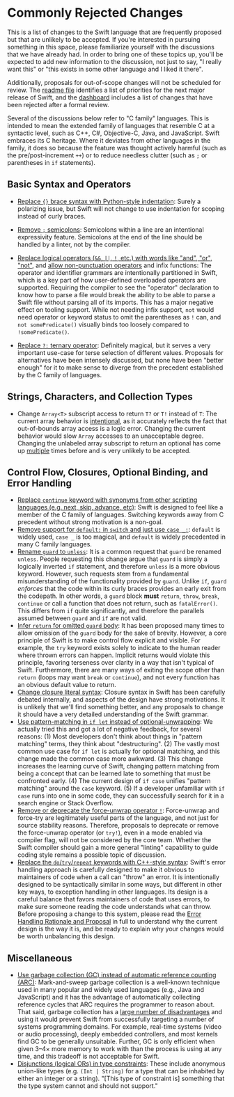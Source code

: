 # Commonly Rejected Changes 

This is a list of changes to the Swift language that are frequently proposed but that are unlikely to be accepted.  If you're interested in pursuing something in this space, please familiarize yourself with the discussions that we have already had.  In order to bring one of these topics up, you'll be expected to add new information to the discussion, not just to say, "I really want this" or "this exists in some other language and I liked it there".

Additionally, proposals for out-of-scope changes will not be scheduled for review. The [readme file](README.md) identifies a list of priorities for the next major release of Swift, and the [dashboard](https://www.swift.org/swift-evolution/) includes a list of changes that have been rejected after a formal review.

Several of the discussions below refer to "C family" languages. This is intended to mean the extended family of languages that resemble C at a syntactic level, such as C++, C#, Objective-C, Java, and JavaScript. Swift embraces its C heritage. Where it deviates from other languages in the family, it does so because the feature was thought actively harmful (such as the pre/post-increment `++`) or to reduce needless clutter (such as `;` or parentheses in `if` statements).

## Basic Syntax and Operators

 * [Replace `{}` brace syntax with Python-style indentation](https://forums.swift.org/t/brace-syntax/678/3): Surely a polarizing issue, but Swift will not change to use indentation for scoping instead of curly braces.

 * [Remove `;` semicolons](https://forums.swift.org/t/proposal-to-remove-semicolons/523/3): Semicolons within a line are an intentional expressivity feature.  Semicolons at the end of the line should be handled by a linter, not by the compiler.

 * [Replace logical operators (`&&`, `||`, `!`, etc.) with words like "and", "or", "not"](https://forums.swift.org/t/change-the-name-of-the-boolean-operators/30/2), and [allow non-punctuation operators](https://forums.swift.org/t/allowing-characters-for-use-as-custom-operators/952) and infix functions: The operator and identifier grammars are intentionally partitioned in Swift, which is a key part of how user-defined overloaded operators are supported.  Requiring the compiler to see the "operator" declaration to know how to parse a file would break the ability to be able to parse a Swift file without parsing all of its imports.  This has a major negative effect on tooling support. While not needing infix support, `not` would need operator or keyword status to omit the parentheses as `!` can, and `not somePredicate()` visually binds too loosely compared to `!somePredicate()`.

 * [Replace `?:` ternary operator](https://forums.swift.org/t/ternary-operator-suggestion/49/148): Definitely magical, but it serves a very important use-case for terse selection of different values.  Proposals for alternatives have been intensely discussed, but none have been "better enough" for it to make sense to diverge from the precedent established by the C family of languages.

## Strings, Characters, and Collection Types

 * Change `Array<T>` subscript access to return `T?` or `T!` instead of `T`: The current array behavior is [intentional](https://forums.swift.org/t/proposal-add-safe-subquence-access-via-subscript-for-colloctiontype/516/7), as it accurately reflects the fact that out-of-bounds array access is a logic error. Changing the current behavior would slow `Array` accesses to an unacceptable degree. Changing the unlabeled array subscript to return an optional has come up [multiple](https://forums.swift.org/t/proposal-add-safe-subquence-access-via-subscript-for-colloctiontype/516/5) times before and is very unlikely to be accepted.

## Control Flow, Closures, Optional Binding, and Error Handling

 * [Replace `continue` keyword with synonyms from other scripting languages (e.g. next, skip, advance, etc)](https://forums.swift.org/t/replace-continue-keyword/764/2): Swift is designed to feel like a member of the C family of languages.  Switching keywords away from C precedent without strong motivation is a non-goal.
 * [Remove support for `default:` in `switch` and just use `case _:`](https://forums.swift.org/t/remove-default-case-in-switch-case/360/4): `default` is widely used, `case _` is too magical, and `default` is widely precedented in many C family languages.
 * [Rename `guard` to `unless`](https://forums.swift.org/t/rename-guard-to-unless/934/7): It is a common request that `guard` be renamed `unless`. People requesting this change argue that `guard` is simply a logically inverted `if` statement, and therefore `unless` is a more obvious keyword. However, such requests stem from a fundamental misunderstanding of the functionality provided by `guard`. Unlike `if`, `guard` *enforces* that the code within its curly braces provides an early exit from the codepath. In other words, a `guard` block **must** `return`, `throw`, `break`, `continue` or call a function that does not return, such as `fatalError()`. This differs from `if` quite significantly, and therefore the parallels assumed between `guard` and `if` are not valid.
 * [Infer `return` for omitted `guard` body](https://forums.swift.org/t/inferred-return-for-guard-statement/12099/11): It has been proposed many times to allow omission of the `guard` body for the sake of brevity. However, a core principle of Swift is to make control flow explicit and visible. For example, the `try` keyword exists solely to indicate to the human reader where thrown errors can happen. Implicit returns would violate this principle, favoring terseness over clarity in a way that isn't typical of Swift. Furthermore, there are many ways of exiting the scope other than `return` (loops may want `break` or `continue`), and not every function has an obvious default value to return.
 * [Change closure literal syntax](https://forums.swift.org/t/streamlining-closures/487/3): Closure syntax in Swift has been carefully debated internally, and aspects of the design have strong motivations.  It is unlikely that we'll find something better, and any proposals to change it should have a very detailed understanding of the Swift grammar.
 * [Use pattern-matching in `if let` instead of optional-unwrapping](https://forums.swift.org/t/obsoleting-if-let/1301/4): We actually tried this and got a lot of negative feedback, for several reasons: (1) Most developers don't think about things in "pattern matching" terms, they think about "destructuring". (2) The vastly most common use case for `if let` is actually for optional matching, and this change made the common case more awkward. (3) This change increases the learning curve of Swift, changing pattern matching from being a concept that can be learned late to something that must be confronted early. (4) The current design of `if case` unifies "pattern matching" around the `case` keyword.  (5) If a developer unfamiliar with `if case` runs into one in some code, they can successfully search for it in a search engine or Stack Overflow.
 * [Remove or deprecate the force-unwrap operator `!`](https://forums.swift.org/t/moving-toward-deprecating-force-unwrap-from-swift/43455/82): Force-unwrap and force-try are legitimately useful parts of the language, and not just for source stability reasons. Therefore, proposals to deprecate or remove the force-unwrap operator (or `try!`), even in a mode enabled via compiler flag, will not be considered by the core team. Whether the Swift compiler should gain a more general "linting" capability to guide coding style remains a possible topic of discussion.
 * [Replace the `do`/`try`/`repeat` keywords with C++-style syntax](https://forums.swift.org/t/use-standard-syntax-instead-of-do-and-repeat/791/2): Swift's error handling approach is carefully designed to make it obvious to maintainers of code when a call can "throw" an error.  It is intentionally designed to be syntactically similar in some ways, but different in other key ways, to exception handling in other languages.  Its design is a careful balance that favors maintainers of code that uses errors, to make sure someone reading the code understands what can throw.  Before proposing a change to this system, please read the [Error Handling Rationale and Proposal](https://github.com/apple/swift/blob/master/docs/ErrorHandlingRationale.rst) in full to understand why the current design is the way it is, and be ready to explain why your changes would be worth unbalancing this design.

## Miscellaneous

 * [Use garbage collection (GC) instead of automatic reference counting (ARC)](https://forums.swift.org/t/what-about-garbage-collection/1360): Mark-and-sweep garbage collection is a well-known technique used in many popular and widely used languages (e.g., Java and JavaScript) and it has the advantage of automatically collecting reference cycles that ARC requires the programmer to reason about.  That said, garbage collection has a [large number of disadvantages](https://forums.swift.org/t/what-about-garbage-collection/1360/6) and using it would prevent Swift from successfully targeting a number of systems programming domains.  For example, real-time systems (video or audio processing), deeply embedded controllers, and most kernels find GC to be generally unsuitable.  Further, GC is only efficient when given 3–4× more memory to work with than the process is using at any time, and this tradeoff is not acceptable for Swift.
 * [Disjunctions (logical ORs) in type constraints](https://forums.swift.org/t/returned-for-revision-se-0095-replace-protocol-p1-p2-syntax-with-any-p1-p2/2855): These include anonymous union-like types (e.g. `(Int | String)` for a type that can be inhabited by either an integer or a string). "[This type of constraint is] something that the type system cannot and should not support."
